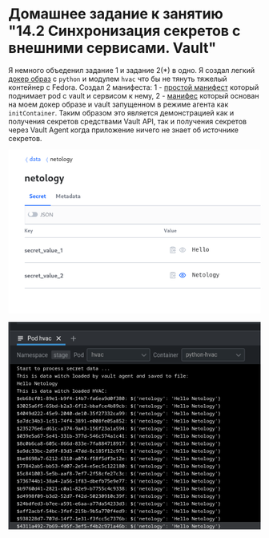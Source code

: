 # Домашнее задание к занятию "14.2 Синхронизация секретов с внешними сервисами. Vault"

Я немного объеденил задание 1 и задание 2(*) в одно. Я создал легкий [докер образ](docker/Dockerfile) с `python` и модулем `hvac` что бы не тянуть тяжелый контейнер с Fedora. Создал 2 манифеста: 1 - [простой манифест](manifests/01-vault.yml) который поднимает pod с vault и сервисом к нему, 2 - [манифес](manifests/02-hvac.yml) который основан на моем докер образе и vault запущенном в режиме агента как `initContainer`. Таким образом это является демонстрацией как и получения секретов средствами Vault API, так и получения секретов через Vault Agent когда приложение ничего не знает об источнике секретов.

![secret](img/vault-secrets.png)

![console](img/pod-console.png)

